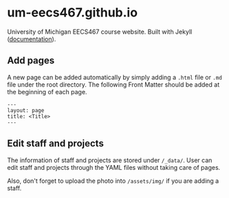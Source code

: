 # um-eecs467.github.io

University of Michigan EECS467 course website. Built with Jekyll ([documentation](https://jekyllrb.com/docs/)).

## Add pages
A new page can be added automatically by simply adding a `.html` file or `.md` file under the root directory. The following Front Matter should be added at the beginning of each page.

    ---
    layout: page
    title: <Title>
    ---

## Edit staff and projects
The information of staff and projects are stored under `/_data/`. User can edit staff and projects through the YAML files without taking care of pages.

Also, don't forget to upload the photo into `/assets/img/` if you are adding a staff.